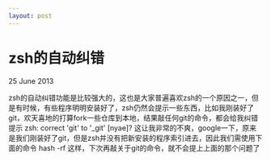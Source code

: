 ```yaml
---
layout: post
---
```

zsh的自动纠错
================

<p class="meta">25 June 2013</p>

zsh的自动纠错功能是比较强大的，这也是大家普遍喜欢zsh的一个原因之一，但是有时候，有些程序明明安装好了，zsh仍然会提示一些东西，比如我刚装好了git，欢天喜地的打算fork一些仓库到本地，结果敲任何git的命令，都会给我纠错提示
	zsh: correct 'git' to '_git' [nyae]?
这让我非常的不爽，google一下，原来是我们刚装好了git，但是zsh并没有把新安装的程序索引进去，因此我们需使用下面的命令
	hash -rf
这样，下次再敲关于git的命令，就不会提上上面的那个问题了